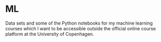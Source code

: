 # ML
Data sets and some of the Python notebooks for my machine learning courses which I want to be accessible outside the official online course platform at the University of Copenhagen.
